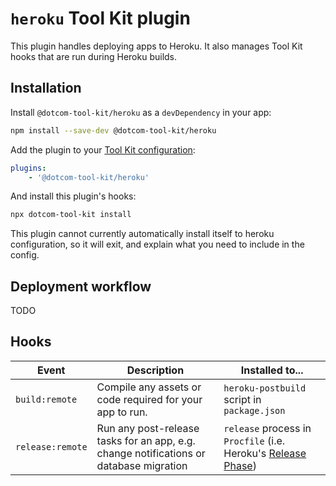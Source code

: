 # `heroku` Tool Kit plugin

This plugin handles deploying apps to Heroku. It also manages Tool Kit hooks that are run during Heroku builds.

## Installation

Install `@dotcom-tool-kit/heroku` as a `devDependency` in your app:

```sh
npm install --save-dev @dotcom-tool-kit/heroku
```

Add the plugin to your [Tool Kit configuration](https://github.com/financial-times/dotcom-tool-kit/blob/main/readme.md#configuration):

```yaml
plugins:
	- '@dotcom-tool-kit/heroku'
```

And install this plugin's hooks:

```sh
npx dotcom-tool-kit install
```

This plugin cannot currently automatically install itself to heroku configuration, so it will exit, and explain what you need to include in the config.

## Deployment workflow

TODO

## Hooks

| Event | Description | Installed to... |
|-|-|-|
| `build:remote` | Compile any assets or code required for your app to run. | `heroku-postbuild` script in `package.json` |
| `release:remote` | Run any post-release tasks for an app, e.g. change notifications or database migration | `release` process in `Procfile` (i.e. Heroku's [Release Phase](https://devcenter.heroku.com/articles/release-phase)) |
